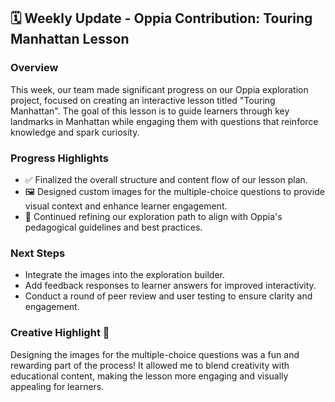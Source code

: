 ## 🗓️ Weekly Update - Oppia Contribution: Touring Manhattan Lesson

### Overview
This week, our team made significant progress on our Oppia exploration project, focused on creating an interactive lesson titled "Touring Manhattan". The goal of this lesson is to guide learners through key landmarks in Manhattan while engaging them with questions that reinforce knowledge and spark curiosity.

### Progress Highlights
- ✅ Finalized the overall structure and content flow of our lesson plan.
- 🖼️ Designed custom images for the multiple-choice questions to provide visual context and enhance learner engagement.
- 🧠 Continued refining our exploration path to align with Oppia's pedagogical guidelines and best practices.

### Next Steps
- Integrate the images into the exploration builder.
- Add feedback responses to learner answers for improved interactivity.
- Conduct a round of peer review and user testing to ensure clarity and engagement.

### Creative Highlight 🎨
Designing the images for the multiple-choice questions was a fun and rewarding part of the process! It allowed me to blend creativity with educational content, making the lesson more engaging and visually appealing for learners.
